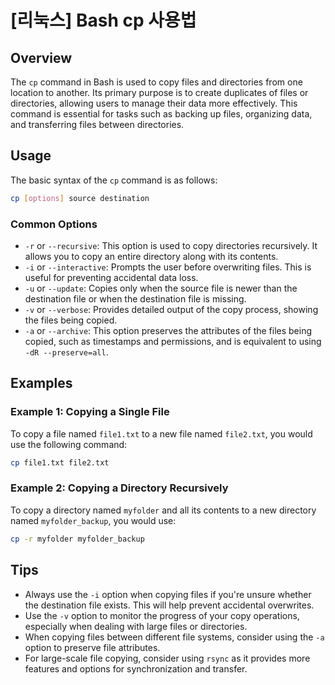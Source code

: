 # [리눅스] Bash cp 사용법

## Overview
The `cp` command in Bash is used to copy files and directories from one location to another. Its primary purpose is to create duplicates of files or directories, allowing users to manage their data more effectively. This command is essential for tasks such as backing up files, organizing data, and transferring files between directories.

## Usage
The basic syntax of the `cp` command is as follows:

```bash
cp [options] source destination
```

### Common Options
- `-r` or `--recursive`: This option is used to copy directories recursively. It allows you to copy an entire directory along with its contents.
- `-i` or `--interactive`: Prompts the user before overwriting files. This is useful for preventing accidental data loss.
- `-u` or `--update`: Copies only when the source file is newer than the destination file or when the destination file is missing.
- `-v` or `--verbose`: Provides detailed output of the copy process, showing the files being copied.
- `-a` or `--archive`: This option preserves the attributes of the files being copied, such as timestamps and permissions, and is equivalent to using `-dR --preserve=all`.

## Examples
### Example 1: Copying a Single File
To copy a file named `file1.txt` to a new file named `file2.txt`, you would use the following command:

```bash
cp file1.txt file2.txt
```

### Example 2: Copying a Directory Recursively
To copy a directory named `myfolder` and all its contents to a new directory named `myfolder_backup`, you would use:

```bash
cp -r myfolder myfolder_backup
```

## Tips
- Always use the `-i` option when copying files if you're unsure whether the destination file exists. This will help prevent accidental overwrites.
- Use the `-v` option to monitor the progress of your copy operations, especially when dealing with large files or directories.
- When copying files between different file systems, consider using the `-a` option to preserve file attributes.
- For large-scale file copying, consider using `rsync` as it provides more features and options for synchronization and transfer.